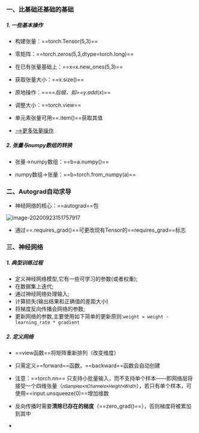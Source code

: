 ### 一、比基础还基础的基础

##### 1. 一些基本操作

- 构建张量：==torch.Tensor(5,3)==

- 零矩阵：==torch.zeros(5,3,dtype=torch.long)==

- 在已有张量基础上：==x=x.new_ones(5,3)==

- 获取张量大小：==x.size()==

- 原地操作：==_==后缀，如==y.add_(x)==

- 调整大小：==torch.view==

- 单元素张量可用==.item()==获取其值

- [-->更多张量操作](https://pytorch.org/docs/stable/torch.html)



##### 2. 张量与numpy数组的转换

- 张量→numpy数组：==b=a.numpy()==

* numpy数组→张量：==b=torch.from_numpy(a)==





### 二、Autograd自动求导

- 神经网络的核心：==autograd==包

![image-20200923151757917](C:\Users\15542\AppData\Roaming\Typora\typora-user-images\image-20200923151757917.png)

- 通过==.requires_grad()==可更改现有Tensor的==requires_grad==标志





### 三、神经网络

##### 1. 典型训练过程

- 定义神经网络模型,它有一些可学习的参数(或者权重);
- 在数据集上迭代;
- 通过神经网络处理输入;
- 计算损失(输出结果和正确值的差距大小)
- 将梯度反向传播会网络的参数;
- 更新网络的参数,主要使用如下简单的更新原则:`weight = weight - learning_rate * gradient`

##### 2. 定义网络

- ==view函数==将矩阵重新排列（改变维度）

- 只需定义==forward==函数，==backward==函数会自动创建

- 注意：==torch.nn== 只支持小批量输入，而不支持单个样本——即网络层将接受一个四维张量（`𝑛𝑆𝑎𝑚𝑝𝑙𝑒𝑠×𝑛𝐶ℎ𝑎𝑛𝑛𝑒𝑙𝑠×𝐻𝑒𝑖𝑔ℎ𝑡×𝑊𝑖𝑑𝑡ℎ`），若只有单个样本，可使用==input.unsqueeze(0)==增加维数
- 反向传播时需要**清除已存在的梯度**（==zero_grad()==），否则梯度将被累加到其中
- 















